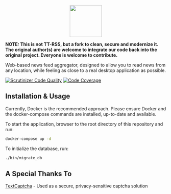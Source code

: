 <p align="center">
  <img height="100" src="https://github.com/codysnider/urss/raw/master/public/images/logo/normal-with-text.png">
</p>

**NOTE: This is not TT-RSS, but a fork to clean, secure and modernize it. The original author(s) are welcome
to integrate our code back into the original project. Everyone is welcome to contribute.**

Web-based news feed aggregator, designed to allow you to read news from
any location, while feeling as close to a real desktop application as possible.

[![Scrutinizer Code Quality](https://scrutinizer-ci.com/g/codysnider/urss/badges/quality-score.png?b=master)](https://scrutinizer-ci.com/g/codysnider/urss/?branch=master)
[![Code Coverage](https://scrutinizer-ci.com/g/codysnider/urss/badges/coverage.png?b=master)](https://scrutinizer-ci.com/g/codysnider/urss/?branch=master)

## Installation & Usage

Currently, Docker is the recommended approach. Please ensure Docker and the docker-compose commands are installed, up-to-date and available.

To start the application, browser to the root directory of this repository and run:
```bash
docker-compose up -d
```

To initialize the database, run:
```bash
./bin/migrate_db
```

## A Special Thanks To

[TextCaptcha](http://textcaptcha.com/) - Used as a secure, privacy-sensitive captcha solution

